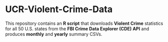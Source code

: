 # UCR-Violent-Crime-Data
This repository contains an **R script** that downloads **Violent Crime** statistics for all 50 U.S. states from the **FBI Crime Data Explorer (CDE) API** and produces **monthly** and **yearly** summary CSVs.

